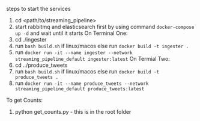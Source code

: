 steps to start the services
1. cd <path/to/streaming_pipeline>
2. start rabbitmq and elasticsearch first by using command `docker-compose up -d` and wait until it starts
On Terminal One:
3. cd ./ingester
4. run `bash build.sh` if linux/macos else run `docker build -t ingester .`
5. run `docker run -it --name ingester --network streaming_pipeline_default ingester:latest`
On Termial Two:
6. cd ../produce_tweets
7. run `bash build.sh` if linux/macos else run `docker build -t produce_tweets .`
8. run `docker run -it --name produce_tweets --network streaming_pipeline_default produce_tweets:latest`

To get Counts:

1. python get_counts.py - this is in the root folder
